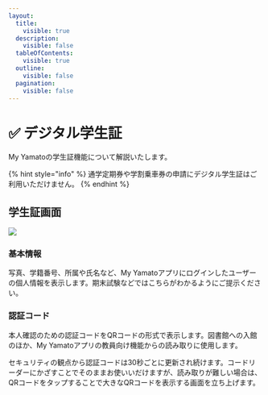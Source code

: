 ```yaml
---
layout:
  title:
    visible: true
  description:
    visible: false
  tableOfContents:
    visible: true
  outline:
    visible: false
  pagination:
    visible: false
---
```


# ✅ デジタル学生証

My Yamatoの学生証機能について解説いたします。

{% hint style="info" %}
通学定期券や学割乗車券の申請にデジタル学生証はご利用いただけません。
{% endhint %}

## 学生証画面

![](https://images.unsplash.com/photo-1706982706385-a50cccfcb8b5?crop=entropy\&cs=srgb\&fm=jpg\&ixid=M3wxOTcwMjR8MHwxfHJhbmRvbXx8fHx8fHx8fDE3MDgwNjk5ODV8\&ixlib=rb-4.0.3\&q=85)

### 基本情報

写真、学籍番号、所属や氏名など、My Yamatoアプリにログインしたユーザーの個人情報を表示します。期末試験などではこちらがわかるようにご提示ください。

### 認証コード

本人確認のための認証コードをQRコードの形式で表示します。図書館への入館のほか、My Yamatoアプリの教員向け機能からの読み取りに使用します。

セキュリティの観点から認証コードは30秒ごとに更新され続けます。コードリーダーにかざすことでそのままお使いいだけますが、読み取りが難しい場合は、QRコードをタップすることで大きなQRコードを表示する画面を立ち上げます。
